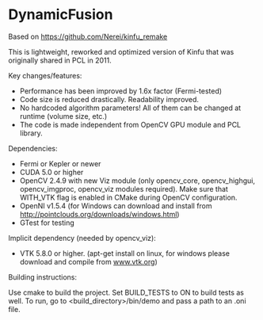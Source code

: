 DynamicFusion
============
Based on https://github.com/Nerei/kinfu_remake

This is lightweight, reworked and optimized version of Kinfu that was originally shared in PCL in 2011. 

Key changes/features:
* Performance has been improved by 1.6x factor (Fermi-tested)
* Code size is reduced drastically. Readability improved. 
* No hardcoded algorithm parameters! All of them can be changed at runtime (volume size, etc.)
* The code is made independent from OpenCV GPU module and PCL library. 

Dependencies:
* Fermi or Kepler or newer
* CUDA 5.0 or higher
* OpenCV 2.4.9 with new Viz module (only opencv_core, opencv_highgui, opencv_imgproc, opencv_viz modules required). Make sure that WITH_VTK flag is enabled in CMake during OpenCV configuration.
* OpenNI v1.5.4 (for Windows can download and install from http://pointclouds.org/downloads/windows.html)
* GTest for testing


Implicit dependency (needed by opencv_viz):
* VTK 5.8.0 or higher. (apt-get install on linux, for windows please download and compile from www.vtk.org)

Building instructions:

Use cmake to build the project. Set BUILD_TESTS to ON to build tests as well.
To run, go to <build_directory>/bin/demo and pass a path to an .oni file.